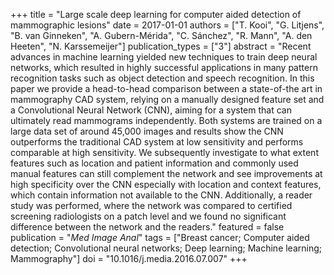 +++
title = "Large scale deep learning for computer aided detection of mammographic lesions"
date = 2017-01-01
authors = ["T. Kooi", "G. Litjens", "B. van Ginneken", "A. Gubern-Mérida", "C. Sánchez", "R. Mann", "A. den Heeten", "N. Karssemeijer"]
publication_types = ["3"]
abstract = "Recent advances in machine learning yielded new techniques to train deep neural networks, which resulted in highly successful applications in many pattern recognition tasks such as object detection and speech recognition. In this paper we provide a head-to-head comparison between a state-of-the art in mammography CAD system, relying on a manually designed feature set and a Convolutional Neural Network (CNN), aiming for a system that can ultimately read mammograms independently. Both systems are trained on a large data set of around 45,000 images and results show the CNN outperforms the traditional CAD system at low sensitivity and performs comparable at high sensitivity. We subsequently investigate to what extent features such as location and patient information and commonly used manual features can still complement the network and see improvements at high specificity over the CNN especially with location and context features, which contain information not available to the CNN. Additionally, a reader study was performed, where the network was compared to certified screening radiologists on a patch level and we found no significant difference between the network and the readers."
featured = false
publication = "*Med Image Anal*"
tags = ["Breast cancer; Computer aided detection; Convolutional neural networks; Deep learning; Machine learning; Mammography"]
doi = "10.1016/j.media.2016.07.007"
+++


